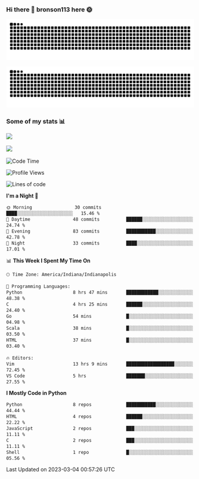 ### Hi there 👋 bronson113 here 🌞
<div align="center">

![GitHub Snake Light](https://raw.githubusercontent.com/bronson113/bronson113/snake/github-snake.svg#gh-light-mode-only)

![GitHub Snake dark](https://raw.githubusercontent.com/bronson113/bronson113/snake/github-snake-dark.svg#gh-dark-mode-only)

</div>

### Some of my stats 📊
![](https://github-readme-stats-sigma-five.vercel.app/api?username=bronson113&theme=transparent&show_icons=true)

![](https://github-readme-stats-sigma-five.vercel.app/api/top-langs/?username=bronson113&theme=transparent&layout=compact&card_width=445)



<!--START_SECTION:waka-->
![Code Time](http://img.shields.io/badge/Code%20Time-87%20hrs%2038%20mins-blue)

![Profile Views](http://img.shields.io/badge/Profile%20Views-3-blue)

![Lines of code](https://img.shields.io/badge/From%20Hello%20World%20I%27ve%20Written-201.4%20thousand%20lines%20of%20code-blue)

**I'm a Night 🦉** 

```text
🌞 Morning                30 commits          ████░░░░░░░░░░░░░░░░░░░░░   15.46 % 
🌆 Daytime                48 commits          ██████░░░░░░░░░░░░░░░░░░░   24.74 % 
🌃 Evening                83 commits          ███████████░░░░░░░░░░░░░░   42.78 % 
🌙 Night                  33 commits          ████░░░░░░░░░░░░░░░░░░░░░   17.01 % 
```


📊 **This Week I Spent My Time On** 

```text
🕑︎ Time Zone: America/Indiana/Indianapolis

💬 Programming Languages: 
Python                   8 hrs 47 mins       ████████████░░░░░░░░░░░░░   48.38 % 
C                        4 hrs 25 mins       ██████░░░░░░░░░░░░░░░░░░░   24.40 % 
Go                       54 mins             █░░░░░░░░░░░░░░░░░░░░░░░░   04.98 % 
Scala                    38 mins             █░░░░░░░░░░░░░░░░░░░░░░░░   03.50 % 
HTML                     37 mins             █░░░░░░░░░░░░░░░░░░░░░░░░   03.40 % 

🔥 Editors: 
Vim                      13 hrs 9 mins       ██████████████████░░░░░░░   72.45 % 
VS Code                  5 hrs               ███████░░░░░░░░░░░░░░░░░░   27.55 % 
```

**I Mostly Code in Python** 

```text
Python                   8 repos             ███████████░░░░░░░░░░░░░░   44.44 % 
HTML                     4 repos             ██████░░░░░░░░░░░░░░░░░░░   22.22 % 
JavaScript               2 repos             ███░░░░░░░░░░░░░░░░░░░░░░   11.11 % 
C                        2 repos             ███░░░░░░░░░░░░░░░░░░░░░░   11.11 % 
Shell                    1 repo              █░░░░░░░░░░░░░░░░░░░░░░░░   05.56 % 
```




 Last Updated on 2023-03-04 00:57:26 UTC
<!--END_SECTION:waka-->
